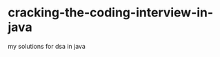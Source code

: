 # cracking-the-coding-interview-in-java

my solutions for dsa in java

[](https://github.com/bugrahankaramollaoglu/cracking-the-coding-interview-in-java/blob/main/java.png)
